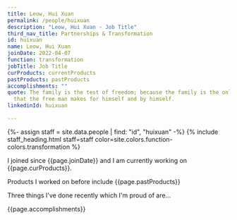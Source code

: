 ```yaml
---
title: Leow, Hui Xuan
permalink: /people/huixuan
description: "Leow, Hui Xuan - Job Title"
third_nav_title: Partnerships & Transformation
id: huixuan
name: Leow, Hui Xuan
joinDate: 2022-04-07
function: transformation
jobTitle: Job Title
curProducts: currentProducts
pastProducts: pastProducts
accomplishments: ""
quote: The family is the test of freedom; because the family is the only thing
  that the free man makes for himself and by himself.
linkedinId: huixuan

---
```


{%- assign staff = site.data.people | find: "id", "huixuan" -%}
{% include staff_heading.html staff=staff color=site.colors.function-colors.transformation %}

<p>I joined since {{page.joinDate}} and I am currently working on {{page.curProducts}}.</p>

<p>Products I worked on before include {{page.pastProducts}}</p>

<p>Three things I've done recently which I'm proud of are...</p>
{{page.accomplishments}}
